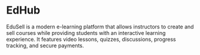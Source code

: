 # EdHub
EduSell is a modern e-learning platform that allows instructors to create and sell courses while providing students with an interactive learning experience. It features video lessons, quizzes, discussions, progress tracking, and secure payments.
